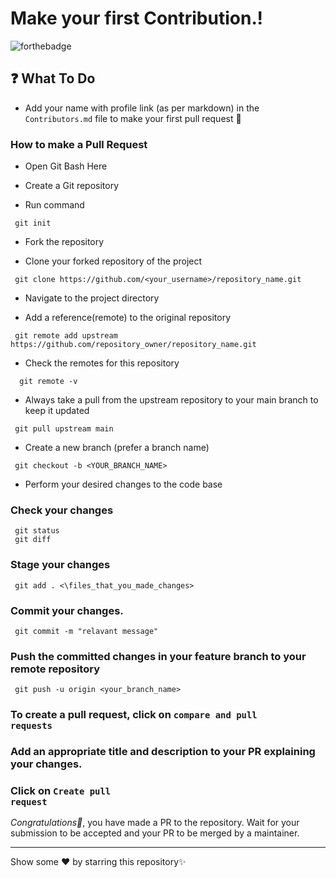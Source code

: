 

<h1>Make your first Contribution.!  </h1>

![forthebadge](https://forthebadge.com/images/badges/open-source.svg)

<h2> ❓ What To Do </h2>
<ul><li>Add your name with profile link (as per markdown) in the <code>Contributors.md</code> file to make your first pull request 🚀</li></ul>

### How to make a Pull Request


<ul><li>Open Git Bash Here</li></ul>

<ul><li>Create a Git repository</li></ul>

<ul><li>Run command</li></ul>

     git init
     
<ul><li>Fork the repository</li></ul>
<ul><li>Clone your forked repository of the project</li></ul>

     git clone https://github.com/<your_username>/repository_name.git
     
<ul><li>Navigate to the project directory</li></ul>
<ul><li>Add a reference(remote) to the original repository</li></ul>

     git remote add upstream https://github.com/repository_owner/repository_name.git
     
<ul><li>Check the remotes for this repository</li></ul>

      git remote -v
     
<ul><li>Always take a pull from the upstream repository to your main branch to keep it updated</li></ul>

     git pull upstream main
     
<ul><li>Create a new branch (prefer a branch name)</li></ul>
     
     git checkout -b <YOUR_BRANCH_NAME>
     
   <ul><li>Perform your desired changes to the code base </li></ul>
   
   
   
  ### Check your changes
     git status
     git diff
  ### Stage your changes
     git add . <\files_that_you_made_changes>
  ### Commit your changes.
     git commit -m "relavant message"
  ### Push the committed changes in your feature branch to your remote repository
     git push -u origin <your_branch_name>
     
  ### To create a pull request, click on <code>compare and pull requests</code>
  ### Add an appropriate title and description to your PR explaining your changes.
  ### Click on <code>Create pull request</code>


*Congratulations🎉*, you have made a PR to the repository. 
Wait for your submission to be accepted and your PR to be merged by a maintainer.

--- 
Show some ❤️ by starring this repository✨
